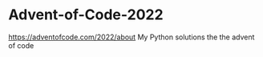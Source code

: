 # Advent-of-Code-2022
https://adventofcode.com/2022/about
My Python solutions the the advent of code
